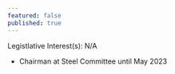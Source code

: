 ```yaml
---
featured: false
published: true
---
```

Legistlative Interest(s): N/A

* Chairman at Steel Committee until May 2023
